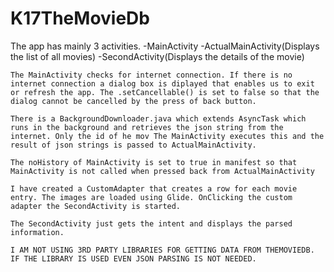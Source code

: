 # K17TheMovieDb
The app has mainly 3 activities.
	-MainActivity
	-ActualMainActivity(Displays the list of all movies)
	-SecondActivity(Displays the details of the movie)

	The MainActivity checks for internet connection. If there is no internet connection a dialog box is diplayed that enables us to exit or refresh the app. The .setCancellable() is set to false so that the dialog cannot be cancelled by the press of back button.

 	There is a BackgroundDownloader.java which extends AsyncTask which runs in the background and retrieves the json string from the internet. Only the id of he mov The MainActivity executes this and the result of json strings is passed to ActualMainActivity.

	The noHistory of MainActivity is set to true in manifest so that MainActivity is not called when pressed back from ActualMainActivity

	I have created a CustomAdapter that creates a row for each movie entry. The images are loaded using Glide. OnClicking the custom adapter the SecondActivity is started.
	
	The SecondActivity just gets the intent and displays the parsed information.

	I AM NOT USING 3RD PARTY LIBRARIES FOR GETTING DATA FROM THEMOVIEDB. IF THE LIBRARY IS USED EVEN JSON PARSING IS NOT NEEDED.
